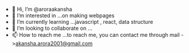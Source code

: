 - 👋 Hi, I’m @aroraakansha
- 👀 I’m interested in ...on making webpages
- 🌱 I’m currently learning ...javascript , react, data structure
- 💞️ I’m looking to collaborate on ...
- 📫 How to reach me ...to reach me, you can contact me through mail ->akansha.arora2001@gmail.com

<!---
aroraakansha/aroraakansha is a ✨ special ✨ repository because its `README.md` (this file) appears on your GitHub profile.
You can click the Preview link to take a look at your changes.
--->
